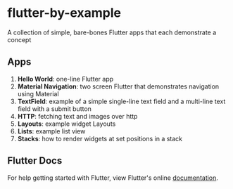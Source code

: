 # flutter-by-example
A collection of simple, bare-bones Flutter apps that each demonstrate a concept

## Apps

1. __Hello World__: one-line Flutter app
2. __Material Navigation__: two screen Flutter that demonstrates navigation using Material
3. __TextField__: example of a simple single-line text field and a multi-line text field with a submit button
4. __HTTP__: fetching text and images over http
5. __Layouts__: example widget Layouts
6. __Lists__: example list view
7. __Stacks__: how to render widgets at set positions in a stack

## Flutter Docs

For help getting started with Flutter, view Flutter's online
[documentation](http://flutter.io/).
